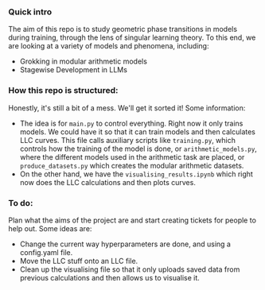 ### Quick intro 
The aim of this repo is to study geometric phase transitions in models during training, through the lens of singular learning theory. To this end, we are looking at a variety of models and phenomena, including:
- Grokking in modular arithmetic models
- Stagewise Development in LLMs

### How this repo is structured: 
Honestly, it's still a bit of a mess. We'll get it sorted it! Some information:
- The idea is for `main.py` to control everything. Right now it only trains models. We could have it so that it can train models and then calculates LLC curves. This file calls auxiliary scripts like `training.py`, which controls how the training of the model is done, or `arithmetic_models.py`, where the different models used in the arithmetic task are placed, or `produce_datasets.py` which creates the modular arithmetic datasets. 
- On the other hand, we have the `visualising_results.ipynb` which right now does the LLC calculations and then plots curves. 

### To do:
Plan what the aims of the project are and start creating tickets for people to help out. Some ideas are:
- Change the current way hyperparameters are done, and using a config.yaml file. 
- Move the LLC stuff onto an LLC file. 
- Clean up the visualising file so that it only uploads saved data from previous calculations and then allows us to visualise it. 
